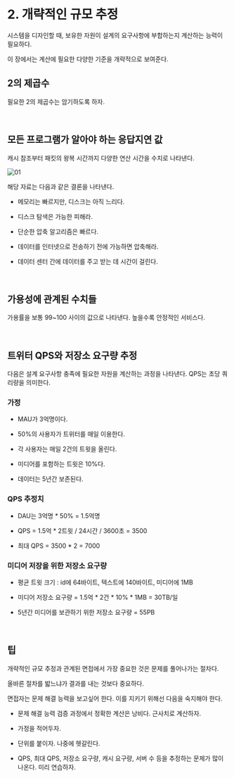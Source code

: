 # 2. 개략적인 규모 추정

시스템을 디자인할 때, 보유한 자원이 설계의 요구사항에 부합하는지 계산하는 능력이 필요하다.

이 장에서는 계산에 필요한 다양한 기준을 개략적으로 보여준다.

## 2의 제곱수
필요한 2의 제곱수는 암기하도록 하자.

<br>

## 모든 프로그램가 알아야 하는 응답지연 값

캐시 참조부터 패킷의 왕복 시간까지 다양한 연산 시간을 수치로 나타낸다. 

![01](https://github.com/user-attachments/assets/733084c8-3d1e-4eec-8bd0-a71becd3ef54)

해당 자료는 다음과 같은 결론을 나타낸다.

- 메모리는 빠르지만, 디스크는 아직 느리다.

- 디스크 탐색은 가능한 피해라.
- 단순한 압축 알고리즘은 빠르다.
- 데이터를 인터넷으로 전송하기 전에 가능하면 압축해라.
- 데이터 센터 간에 데이터를 주고 받는 데 시간이 걸린다.

<br>

## 가용성에 관계된 수치들

가용률을 보통 99~100 사이의 값으로 나타낸다. 높을수록 안정적인 서비스다.

<br>

## 트위터 QPS와 저장소 요구량 추정

다음은 설계 요구사항 충족에 필요한 자원을 계산하는 과정을 나타낸다. QPS는 초당 쿼리량을 의미한다.

### 가정

- MAU가 3억명이다.

- 50%의 사용자가 트위터를 매일 이용한다.
- 각 사용자는 매일 2건의 트윗을 올린다.
- 미디어를 포함하는 트윗은 10%다.
- 데이터는 5년간 보존된다.

### QPS 추정치

- DAU는 3억명 * 50% = 1.5억명

- QPS = 1.5억 * 2트윗 / 24시간 / 3600초 = 3500
- 최대 QPS = 3500 * 2 = 7000

### 미디어 저장을 위한 저장소 요구량

- 평균 트윗 크기 : id에 64바이트, 텍스트에 140바이트, 미디어에 1MB

- 미디어 저장소 요구량 = 1.5억 * 2건 * 10% * 1MB = 30TB/일
- 5년간 미디어를 보관하기 위한 저장소 요구량 = 55PB

<br>

## 팁

개략적인 규모 추정과 관계된 면접에서 가장 중요한 것은 문제를 풀어나가는 절차다.

올바른 절차를 밟느냐가 결과를 내는 것보다 중요하다.

면접자는 문제 해결 능력을 보고싶어 한다. 이를 지키기 위해선 다음을 숙지해야 한다.

- 문제 해결 능력 검증 과정에서 정확한 계산은 낭비다. 근사치로 계산하자.

- 가정을 적어두자.
- 단위를 붙이자. 나중에 헷갈린다.
- QPS, 최대 QPS, 저장소 요구량, 캐시 요구량, 서버 수 등을 추정하는 문제가 많이 나온다. 미리 연습하자.
